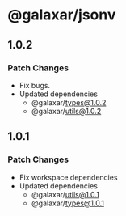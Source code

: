 # @galaxar/jsonv

## 1.0.2

### Patch Changes

-   Fix bugs.
-   Updated dependencies
    -   @galaxar/types@1.0.2
    -   @galaxar/utils@1.0.2

## 1.0.1

### Patch Changes

-   Fix workspace dependencies
-   Updated dependencies
    -   @galaxar/utils@1.0.1
    -   @galaxar/types@1.0.1
